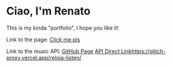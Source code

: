 # Ciao, I'm Renato

This is my kinda "portfolio", I hope you like it!

Link to the page:
[Click me pls](https://github.com/ReLoia/ReLoia.github.io)  

Link to the music API: 
[GitHub Page](https://github.com/ReLoia/reloia_listen)
[API Direct Link](https://glitch-proxy.vercel.app/reloia-listen/ )https://glitch-proxy.vercel.app/reloia-listen/ 
